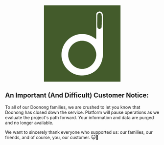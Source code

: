 <p align="center">
<img src="https://github.com/doonong/goodbye/blob/gh-pages/invert1.jpg?raw=true" alt="Your image title" width="250"/>
</p>

## An Important (And Difficult) Customer Notice:

To all of our Doonong families, we are crushed to let you know that Doonong has closed down the service. Platform will pause operations as we evaluate the project's path forward. Your information and data are purged and no longer available. 

We want to sincerely thank everyone who supported us: our families, our friends, and of course, you, our customer. 😺🐶



